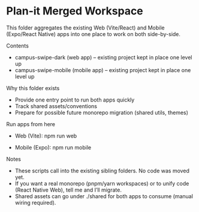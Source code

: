 # Plan-it Merged Workspace

This folder aggregates the existing Web (Vite/React) and Mobile (Expo/React Native) apps into one place to work on both side-by-side.

Contents
- campus-swipe-dark (web app) – existing project kept in place one level up
- campus-swipe-mobile (mobile app) – existing project kept in place one level up

Why this folder exists
- Provide one entry point to run both apps quickly
- Track shared assets/conventions
- Prepare for possible future monorepo migration (shared utils, themes)

Run apps from here

- Web (Vite):
  npm run web

- Mobile (Expo):
  npm run mobile

Notes
- These scripts call into the existing sibling folders. No code was moved yet.
- If you want a real monorepo (pnpm/yarn workspaces) or to unify code (React Native Web), tell me and I’ll migrate.
- Shared assets can go under ./shared for both apps to consume (manual wiring required).
